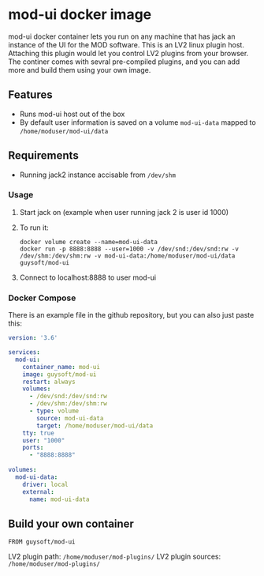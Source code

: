 mod-ui docker image
===================

mod-ui docker container lets you run on any machine that has jack an instance of the UI for the MOD software.
This is an LV2 linux plugin host. Attaching this plugin would let you control LV2 plugins from your browser.
The continer comes with sevral pre-compiled plugins, and you can add more and build them using your own image.


## Features
  * Runs mod-ui host out of the box
  * By default user information is saved on a volume ``mod-ui-data`` mapped to ``/home/moduser/mod-ui/data``
  
## Requirements
  * Running jack2 instance accisable from ``/dev/shm``

### Usage

1. Start jack on (example when user running jack 2 is user id 1000)
2. To run it:

    ```
    docker volume create --name=mod-ui-data
    docker run -p 8888:8888 --user=1000 -v /dev/snd:/dev/snd:rw -v /dev/shm:/dev/shm:rw -v mod-ui-data:/home/moduser/mod-ui/data guysoft/mod-ui
    ```
    
3. Connect to localhost:8888 to user mod-ui
    
### Docker Compose

There is an example file in the github repository, but you can also just paste this:

```yaml
version: '3.6'

services:
  mod-ui:
    container_name: mod-ui
    image: guysoft/mod-ui
    restart: always
    volumes:
      - /dev/snd:/dev/snd:rw
      - /dev/shm:/dev/shm:rw
      - type: volume
        source: mod-ui-data
        target: /home/moduser/mod-ui/data
    tty: true
    user: "1000"
    ports:
      - "8888:8888"
      
volumes:
  mod-ui-data:
    driver: local
    external:
      name: mod-ui-data

```

## Build your own container 

    FROM guysoft/mod-ui
    
    
LV2 plugin path: ``/home/moduser/mod-plugins/``
LV2 plugin sources: ``/home/moduser/mod-plugins/``

